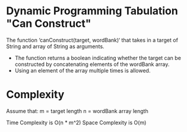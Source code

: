 # Dynamic Programming Tabulation "Can Construct"

The function ‘canConstruct(target, wordBank)‘ that takes in a
target of String and array of String as arguments.

* The function returns a boolean indicating whether the target can be constructed by concatenating elements of the wordBank array.
* Using an element of the array multiple times is allowed.

# Complexity

Assume that:
m = target length
n = wordBank array length

Time Complexity is O(n * m^2)
Space Complexity is O(m)
